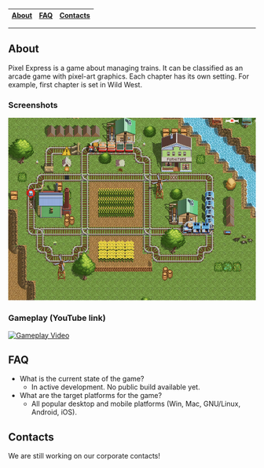 | [About](#about) | [FAQ](#faq) | [Contacts](#contacts) |
| --- | --- | --- |

---

## About

Pixel Express is a game about managing trains. It can be classified as an arcade game with pixel-art graphics. Each chapter has its own setting. For example, first chapter is set in Wild West.

### Screenshots
![Screenshot 1](img/screenshot1.png)

### Gameplay (YouTube link)
[![Gameplay Video](https://img.youtube.com/vi/7mKPXDb05d8/0.jpg)](https://www.youtube.com/watch?v=7mKPXDb05d8)

## FAQ

- What is the current state of the game?
  - In active development. No public build available yet.
- What are the target platforms for the game?
  - All popular desktop and mobile platforms (Win, Mac, GNU/Linux, Android, iOS).

## Contacts

We are still working on our corporate contacts!
